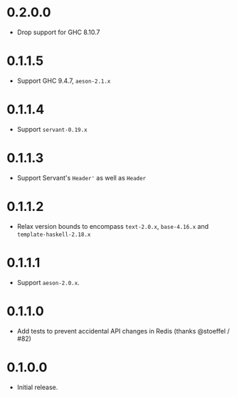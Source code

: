 # 0.2.0.0

- Drop support for GHC 8.10.7

# 0.1.1.5

- Support GHC 9.4.7, `aeson-2.1.x`

# 0.1.1.4

- Support `servant-0.19.x`

# 0.1.1.3

- Support Servant's `Header'` as well as `Header`

# 0.1.1.2

- Relax version bounds to encompass `text-2.0.x`, `base-4.16.x` and `template-haskell-2.18.x`

# 0.1.1.1

- Support `aeson-2.0.x`.

# 0.1.1.0

- Add tests to prevent accidental API changes in Redis (thanks @stoeffel / #82)

# 0.1.0.0

- Initial release.
